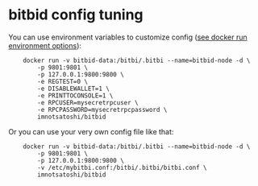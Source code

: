 bitbid config tuning
======================

You can use environment variables to customize config ([see docker run environment options](https://docs.docker.com/engine/reference/run/#/env-environment-variables)):

        docker run -v bitbid-data:/bitbi/.bitbi --name=bitbid-node -d \
            -p 9801:9801 \
            -p 127.0.0.1:9800:9800 \
            -e REGTEST=0 \
            -e DISABLEWALLET=1 \
            -e PRINTTOCONSOLE=1 \
            -e RPCUSER=mysecretrpcuser \
            -e RPCPASSWORD=mysecretrpcpassword \
            imnotsatoshi/bitbid

Or you can use your very own config file like that:

        docker run -v bitbid-data:/bitbi/.bitbi --name=bitbid-node -d \
            -p 9801:9801 \
            -p 127.0.0.1:9800:9800 \
            -v /etc/mybitbi.conf:/bitbi/.bitbi/bitbi.conf \
            imnotsatoshi/bitbid
